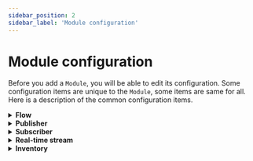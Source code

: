 ```yaml
---
sidebar_position: 2
sidebar_label: 'Module configuration'
---
```


# Module configuration
Before you add a `Module`, you will be able to edit its configuration. Some configuration items are unique to the `Module`, some items are same for all. Here is a description of the common configuration items.

<details><summary><b>Flow</b></summary><p>

- `Flow`: A variable that enables you to set up multiple processing flows that are independent of each other. In such case, you set the same flow name for all the modules that belong to the same flow.

Warning: This feature is still in development and may produce unexpected results. We recomment leaving the `flow` set to `default` for now. Please let us know if you are interested in this feature.
</p></details>

<details><summary><b>Publisher</b></summary><p>

- `Verbose`: When set to `true` the publisher works in verbose mode and prints out info messages in the Log section

</p></details>

<details><summary><b>Subscriber</b></summary><p>

- `Poll interval` [float, seconds]: Defines how often new `Objects` are polled into the `module`. The longer the interval, the less often new `Obejcts` are processed.
- `Verbose`: When set to `true` the publisher works in verbose mode and prints out info messages in the Log section

</p></details>

<details><summary><b>Real-time stream</b></summary><p>

- `Poll interval` [float, seconds]: Defines how often new data are polled in the `module`. The longer the interval, the less often new data are processed.
- `Remove sensitivity` [boolean]: If sensor response information is present, removes the sensor sensitivity
- `Remove response` [boolean]: If sensor response information is present, removes the sensor response
- `Tracelength`[float, seconds]: Defines the maximum length of the real-time trace. The trace is always timmed at now-`Tracelength` horizon
- `Verbose` [boolean]: When set to `true` the stream works in verbose mode and prints out info messages in the Log section        

</p></details>

<details><summary><b>Inventory</b></summary><p>

- `Sensor_type`: Select only stations equipped with the given type of a sensor. At this point, the options include `grillo` and `seedlink`.
- `Network`: Select only stations belongint to a network
- `Station`: Select only stations with the given code
- `Location`: Select only channels with the given location code
- `Channel`: Select only channels of the given code
- `Component` [vertical/horizontal]: Select only channels of a given component
- `Verbose` [boolean]: When set to `true` the publisher works in verbose mode and prints out info messages in the Log section 

</p></details>